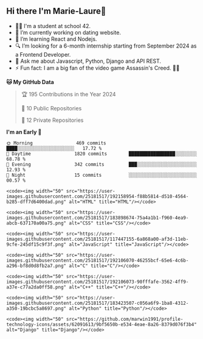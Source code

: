 ## Hi there I'm Marie-Laure👋


- 👩‍🎓 I'm a student at school 42.
- 🔭 I’m currently working on dating website.
- 🌱 I’m learning React and Nodejs.
- 🔍 I’m looking for a 6-month internship starting from September 2024       as a Frontend Developer.
- 💬 Ask me about Javascript, Python, Django and API REST.
- ⚡ Fun fact: I am a big fan of the video game Assassin's Creed. 🥷🏻


<!--START_SECTION:waka-->

**🐱 My GitHub Data** 

> 🏆 195 Contributions in the Year 2024
 > 
> 📜 10 Public Repositories 
 > 
> 🔑 12 Private Repositories 
 > 
**I'm an Early 🐤** 

```text
🌞 Morning                469 commits         ████░░░░░░░░░░░░░░░░░░░░░   17.72 % 
🌆 Daytime                1820 commits        █████████████████░░░░░░░░   68.78 % 
🌃 Evening                342 commits         ███░░░░░░░░░░░░░░░░░░░░░░   12.93 % 
🌙 Night                  15 commits          ░░░░░░░░░░░░░░░░░░░░░░░░░   00.57 % 
```
<!--END_SECTION:waka-->




	<code><img width="50" src="https://user-images.githubusercontent.com/25181517/192158954-f88b5814-d510-4564-b285-dff7d6400dad.png" alt="HTML" title="HTML"/></code>

	<code><img width="50" src="https://user-images.githubusercontent.com/25181517/183898674-75a4a1b1-f960-4ea9-abcb-637170a00a75.png" alt="CSS" title="CSS"/></code>

	<code><img width="50" src="https://user-images.githubusercontent.com/25181517/117447155-6a868a00-af3d-11eb-9cfe-245df15c9f3f.png" alt="JavaScript" title="JavaScript"/></code>

	<code><img width="50" src="https://user-images.githubusercontent.com/25181517/192106070-46255bcf-65e6-4c6b-a296-bf8d0d8fb2a7.png" alt="C" title="C"/></code>

	<code><img width="50" src="https://user-images.githubusercontent.com/25181517/192106073-90fffafe-3562-4ff9-a37e-c77a2da0ff58.png" alt="C++" title="C++"/></code>

	<code><img width="50" src="https://user-images.githubusercontent.com/25181517/183423507-c056a6f9-1ba8-4312-a350-19bcbc5a8697.png" alt="Python" title="Python"/></code>

	<code><img width="50" src="https://github.com/marwin1991/profile-technology-icons/assets/62091613/9bf5650b-e534-4eae-8a26-8379d076f3b4" alt="Django" title="Django"/></code>



